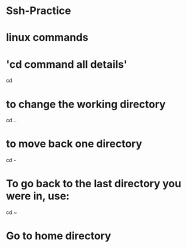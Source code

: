 # Ssh-Practice 
# linux commands
# 'cd command all details'
 
cd
# to change the working directory

cd ..
# to move back one directory

cd -
# To go back to the last directory you were in, use:

cd ~
# Go to home directory







